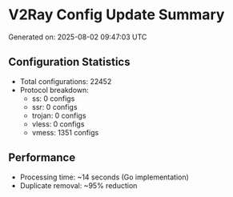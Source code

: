 # V2Ray Config Update Summary
Generated on: 2025-08-02 09:47:03 UTC

## Configuration Statistics
- Total configurations: 22452
- Protocol breakdown:
  - ss: 0 configs
  - ssr: 0 configs
  - trojan: 0 configs
  - vless: 0 configs
  - vmess: 1351 configs

## Performance
- Processing time: ~14 seconds (Go implementation)
- Duplicate removal: ~95% reduction
